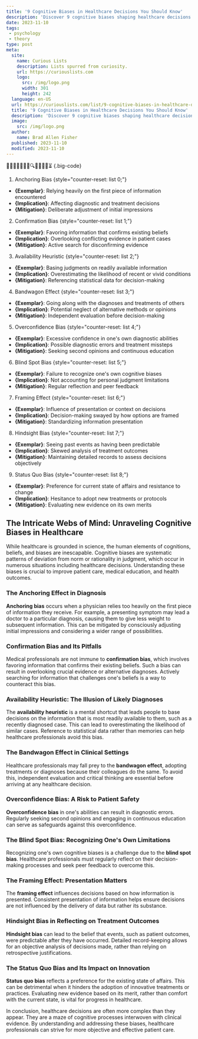 ```yaml
---
title: '9 Cognitive Biases in Healthcare Decisions You Should Know'
description: 'Discover 9 cognitive biases shaping healthcare decisions. Uncover how these biases influence choices, affecting patient outcomes. Stay curious, stay informed!'
date: 2023-11-10
tags:
 - psychology
 - theory
type: post
meta:
  site:
    name: Curious Lists
    description: Lists spurred from curiosity.
    url: https://curiouslists.com
    logo:
      src: /img/logo.png
      width: 301
      height: 242
  language: en-US
  url: https://curiouslists.com/list/9-cognitive-biases-in-healthcare-decisions-you-should-know
  title: '9 Cognitive Biases in Healthcare Decisions You Should Know'
  description: 'Discover 9 cognitive biases shaping healthcare decisions. Uncover how these biases influence choices, affecting patient outcomes. Stay curious, stay informed!'
  image:
    src: /img/logo.png
  author:
    name: Brad Allen Fisher
  published: 2023-11-10
  modified: 2023-11-10
---
```



👨‍⚕️🧠💭✋🏽🔄🔍💡❌👩‍⚕️⏳ {.big-code}

1. Anchoring Bias {style="counter-reset: list 0;"}
  - **{Exemplar}**: Relying heavily on the first piece of information encountered
  - **{Implication}**: Affecting diagnostic and treatment decisions
  - **{Mitigation}**: Deliberate adjustment of initial impressions

2. Confirmation Bias {style="counter-reset: list 1;"}
  - **{Exemplar}**: Favoring information that confirms existing beliefs
  - **{Implication}**: Overlooking conflicting evidence in patient cases
  - **{Mitigation}**: Active search for disconfirming evidence

3. Availability Heuristic {style="counter-reset: list 2;"}
  - **{Exemplar}**: Basing judgments on readily available information
  - **{Implication}**: Overestimating the likelihood of recent or vivid conditions
  - **{Mitigation}**: Referencing statistical data for decision-making

4. Bandwagon Effect {style="counter-reset: list 3;"}
  - **{Exemplar}**: Going along with the diagnoses and treatments of others
  - **{Implication}**: Potential neglect of alternative methods or opinions
  - **{Mitigation}**: Independent evaluation before decision-making

5. Overconfidence Bias {style="counter-reset: list 4;"}
  - **{Exemplar}**: Excessive confidence in one's own diagnostic abilities
  - **{Implication}**: Possible diagnostic errors and treatment missteps
  - **{Mitigation}**: Seeking second opinions and continuous education

6. Blind Spot Bias {style="counter-reset: list 5;"}
  - **{Exemplar}**: Failure to recognize one's own cognitive biases
  - **{Implication}**: Not accounting for personal judgment limitations
  - **{Mitigation}**: Regular reflection and peer feedback

7. Framing Effect {style="counter-reset: list 6;"}
  - **{Exemplar}**: Influence of presentation or context on decisions
  - **{Implication}**: Decision-making swayed by how options are framed
  - **{Mitigation}**: Standardizing information presentation

8. Hindsight Bias {style="counter-reset: list 7;"}
  - **{Exemplar}**: Seeing past events as having been predictable
  - **{Implication}**: Skewed analysis of treatment outcomes
  - **{Mitigation}**: Maintaining detailed records to assess decisions objectively

9. Status Quo Bias {style="counter-reset: list 8;"}
  - **{Exemplar}**: Preference for current state of affairs and resistance to change
  - **{Implication}**: Hesitance to adopt new treatments or protocols
  - **{Mitigation}**: Evaluating new evidence on its own merits

## The Intricate Webs of Mind: Unraveling Cognitive Biases in Healthcare

While healthcare is grounded in science, the human elements of cognitions, beliefs, and biases are inescapable. Cognitive biases are systematic patterns of deviation from norm or rationality in judgment, which occur in numerous situations including healthcare decisions. Understanding these biases is crucial to improve patient care, medical education, and health outcomes.

### The Anchoring Effect in Diagnosis

**Anchoring bias** occurs when a physician relies too heavily on the first piece of information they receive. For example, a presenting symptom may lead a doctor to a particular diagnosis, causing them to give less weight to subsequent information. This can be mitigated by consciously adjusting initial impressions and considering a wider range of possibilities.

### Confirmation Bias and Its Pitfalls

Medical professionals are not immune to **confirmation bias**, which involves favoring information that confirms their existing beliefs. Such a bias can result in overlooking crucial evidence or alternative diagnoses. Actively searching for information that challenges one's beliefs is a way to counteract this bias.

### Availability Heuristic: The Illusion of Likely Diagnoses

The **availability heuristic** is a mental shortcut that leads people to base decisions on the information that is most readily available to them, such as a recently diagnosed case. This can lead to overestimating the likelihood of similar cases. Reference to statistical data rather than memories can help healthcare professionals avoid this bias.

### The Bandwagon Effect in Clinical Settings

Healthcare professionals may fall prey to the **bandwagon effect**, adopting treatments or diagnoses because their colleagues do the same. To avoid this, independent evaluation and critical thinking are essential before arriving at any healthcare decision.

### Overconfidence Bias: A Risk to Patient Safety

**Overconfidence bias** in one's abilities can result in diagnostic errors. Regularly seeking second opinions and engaging in continuous education can serve as safeguards against this overconfidence.

### The Blind Spot Bias: Recognizing One's Own Limitations

Recognizing one's own cognitive biases is a challenge due to the **blind spot bias**. Healthcare professionals must regularly reflect on their decision-making processes and seek peer feedback to overcome this.

### The Framing Effect: Presentation Matters

The **framing effect** influences decisions based on how information is presented. Consistent presentation of information helps ensure decisions are not influenced by the delivery of data but rather its substance.

### Hindsight Bias in Reflecting on Treatment Outcomes

**Hindsight bias** can lead to the belief that events, such as patient outcomes, were predictable after they have occurred. Detailed record-keeping allows for an objective analysis of decisions made, rather than relying on retrospective justifications.

### The Status Quo Bias and Its Impact on Innovation

**Status quo bias** reflects a preference for the existing state of affairs. This can be detrimental when it hinders the adoption of innovative treatments or practices. Evaluating new evidence based on its merit, rather than comfort with the current state, is vital for progress in healthcare.

In conclusion, healthcare decisions are often more complex than they appear. They are a maze of cognitive processes interwoven with clinical evidence. By understanding and addressing these biases, healthcare professionals can strive for more objective and effective patient care.
